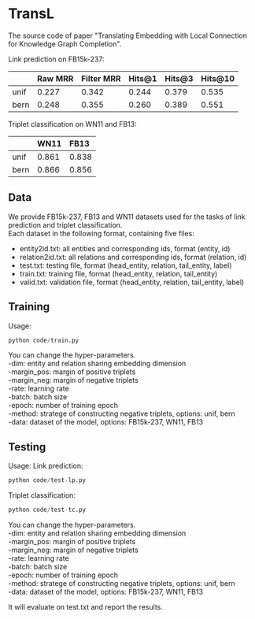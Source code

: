 # TransL

The source code of paper "Translating Embedding with Local Connection for Knowledge Graph Completion".

Link prediction on FB15k-237:

||Raw MRR|Filter MRR|Hits@1|Hits@3|Hits@10|
|:---|:---|:---|:---|:---|:---|
|unif|0.227|0.342|0.244|0.379|0.535|
|bern|0.248|0.355|0.260|0.389|0.551|

Triplet classification on WN11 and FB13:

||WN11|FB13|
|:---|:---|:---|
|unif|0.861|0.838|
|bern|0.866|0.856|

## Data
We provide FB15k-237, FB13 and WN11 datasets used for the tasks of link prediction and triplet classification.<br>
Each dataset in the following format, containing five files:<br>
* entity2id.txt: all entities and corresponding ids, format (entity, id)  
* relation2id.txt: all relations and corresponding ids, format (relation, id)  
* test.txt: testing file, format (head_entity, relation, tail_entity, label)
* train.txt: training file, format (head_entity, relation, tail_entity)
* valid.txt: validation file, format (head_entity, relation, tail_entity, label)

## Training
Usage: 
```python
python code/train.py
```
You can change the hyper-parameters.    
-dim: entity and relation sharing embedding dimension  
-margin_pos: margin of positive triplets  
-margin_neg: margin of negative triplets  
-rate: learning rate  
-batch: batch size  
-epoch: number of training epoch  
-method: stratege of constructing negative triplets, options: unif, bern  
-data: dataset of the model, options: FB15k-237, WN11, FB13  


## Testing
Usage:
Link prediction:
```python
python code/test-lp.py
```
Triplet classification:
```python
python code/test-tc.py
```

You can change the hyper-parameters.    
-dim: entity and relation sharing embedding dimension  
-margin_pos: margin of positive triplets  
-margin_neg: margin of negative triplets  
-rate: learning rate  
-batch: batch size  
-epoch: number of training epoch  
-method: stratege of constructing negative triplets, options: unif, bern  
-data: dataset of the model, options: FB15k-237, WN11, FB13  

It will evaluate on test.txt and report the results.
